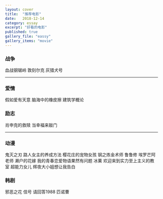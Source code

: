 ```yaml
---
layout: cover
title:  "推荐电影"
date:   2018-12-14
category: essay
excerpt: "好看的电影"
published: true
gallery_file: "eassy"
gallery_items: "movie"
---
```



### 战争

血战钢锯岭
敦刻尔克
灰猎犬号

---

### 爱情

假如爱有天意
脑海中的橡皮擦
建筑学概论


### 励志

肖申克的救赎
当幸福来敲门

---

### 动漫

鬼灭之刃
路人女主的养成方法
樱花庄的宠物女孩
钢之炼金术师
鲁鲁修
埃罗芒阿老师
濑户的花嫁
我的青春恋爱物语果然有问题
冰菓
欢迎来到实力至上主义的教室
超能力女儿
辉夜大小姐想让我告白

### 韩剧

邪恶之花
信号
请回答1988
匹诺曹

